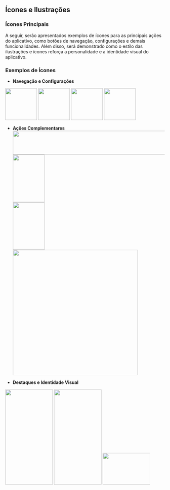 ## Ícones e Ilustrações
### Ícones Principais

A seguir, serão apresentados exemplos de ícones para as principais ações do aplicativo, como botões de navegação, configurações e demais funcionalidades. Além disso, será demonstrado como o estilo das ilustrações e ícones reforça a personalidade e a identidade visual do aplicativo.

### Exemplos de Ícones

- **Navegação e Configurações**  
<img src="https://github.com/user-attachments/assets/67c1012f-053b-48bb-af9f-f88b2b9629cb" width="100" height="100">
<img src="https://github.com/user-attachments/assets/5d894821-e430-4ad3-a514-50bbfc91915d" width="100" height="100">
<img src="https://github.com/user-attachments/assets/097858ca-6331-4d0d-8c66-1d39ff28c136" width="100" height="100">
<img src="https://github.com/user-attachments/assets/df670984-90c9-40fa-87b4-8632c9ec21de" width="100" height="100">

- **Ações Complementares**  
<img src="https://github.com/user-attachments/assets/92c480a3-db3d-4129-8168-1ecb26e3392f" width="500" height="75"><br/>
<img src="https://github.com/user-attachments/assets/c9e9a69a-7385-4ac7-ae30-8f93c1c76f94" width="100" height="150"><br/>
<img src="https://github.com/user-attachments/assets/1ad3a85d-1bdc-4be0-ba35-e1e325b7aa35" width="100" height="150"><br/>
<img src="https://github.com/user-attachments/assets/0d8cf1fd-b797-4062-af19-de53eb5272b0" width="395" height="395"><br/>

- **Destaques e Identidade Visual**  
<img src="https://github.com/user-attachments/assets/71c00c6f-f844-471d-9ec7-bd87cb8a28e6" width="150" height="300">
<img src="https://github.com/user-attachments/assets/3513d32e-bfe5-43e1-9ee6-723bf72464a5" width="150" height="300">
<img src="https://github.com/user-attachments/assets/923c0f19-3864-4294-83b3-8507072f133d" width="150" height="100">
